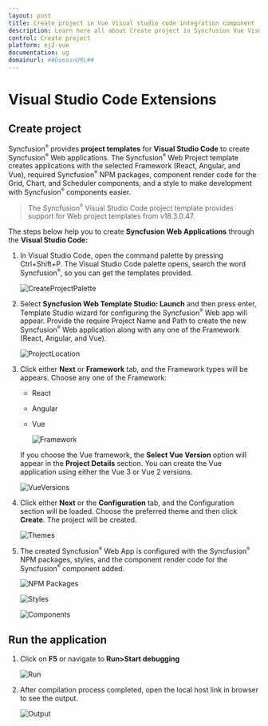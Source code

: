 ```yaml
---
layout: post
title: Create project in Vue Visual studio code integration component | Syncfusion
description: Learn here all about Create project in Syncfusion Vue Visual studio code integration component of Syncfusion Essential JS 2 and more.
control: Create project 
platform: ej2-vue
documentation: ug
domainurl: ##DomainURL##
---
```


# Visual Studio Code Extensions

## Create project

Syncfusion<sup style="font-size:70%">&reg;</sup> provides **project templates** for **Visual Studio Code** to create Syncfusion<sup style="font-size:70%">&reg;</sup> Web applications. The Syncfusion<sup style="font-size:70%">&reg;</sup> Web Project template creates applications with the selected Framework (React, Angular, and Vue), required Syncfusion<sup style="font-size:70%">&reg;</sup> NPM packages, component render code for the Grid, Chart, and Scheduler components, and a style to make development with Syncfusion<sup style="font-size:70%">&reg;</sup> components easier.

   > The Syncfusion<sup style="font-size:70%">&reg;</sup> Visual Studio Code project template provides support for Web project templates from v18.3.0.47.

The steps below help you to create **Syncfusion Web Applications** through the **Visual Studio Code:**

1. In Visual Studio Code, open the command palette by pressing Ctrl+Shift+P. The Visual Studio Code palette opens, search the word Syncfusion<sup style="font-size:70%">&reg;</sup>, so you can get the templates provided.

    ![CreateProjectPalette](../images/CreateProjectPalette.png)

2. Select **Syncfusion Web Template Studio: Launch** and then press enter, Template Studio wizard for configuring the Syncfusion<sup style="font-size:70%">&reg;</sup> Web app will appear. Provide the require Project Name and Path to create the new Syncfusion<sup style="font-size:70%">&reg;</sup> Web application along with any one of the Framework (React, Angular, and Vue).

    ![ProjectLocation](../images/ProjectLocationName.png)

3. Click either **Next** or **Framework** tab, and the Framework types will be appears. Choose any one of the Framework:
   * React
   * Angular
   * Vue

     ![Framework](../images/frameworktype.png)

    If you choose the Vue framework, the **Select Vue Version** option will appear in the **Project Details** section. You can create the Vue application using either the Vue 3 or Vue 2 versions.

    ![VueVersions](../images/vue-versions.png)

4. Click either **Next** or the **Configuration** tab, and the Configuration section will be loaded. Choose the preferred theme and then click **Create**. The project will be created.

    ![Themes](../images/Themes.png)

5. The created Syncfusion<sup style="font-size:70%">&reg;</sup> Web App is configured with the Syncfusion<sup style="font-size:70%">&reg;</sup> NPM packages, styles, and the component render code for the Syncfusion<sup style="font-size:70%">&reg;</sup> component added.

    ![NPM Packages](../images/vue-npm-install.png)

    ![Styles](../images/vue-styles.png)

    ![Components](../images/vue-components.png)

## Run the application

1. Click on **F5** or navigate to **Run>Start debugging**

    ![Run](../images/run.png)

2. After compilation process completed, open the local host link in browser to see the output.

    ![Output](../images/vue-compilation.png)